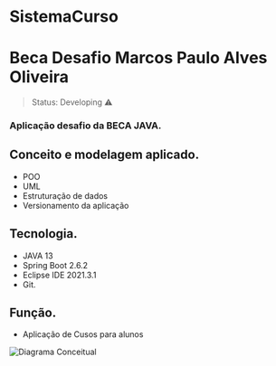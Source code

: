 # SistemaCurso

# Beca Desafio Marcos Paulo Alves Oliveira

> Status: Developing  ⚠
 
### Aplicação  desafio da BECA JAVA.

## Conceito e modelagem aplicado.

+ POO
+ UML
+ Estruturação de dados
+ Versionamento da aplicação

## Tecnologia.

* JAVA 13
* Spring Boot 2.6.2
* Eclipse IDE 2021.3.1
* Git.


## Função.

+ Aplicação de Cusos para alunos

![Diagrama Conceitual](https://github.com/Mpaulohd/SistemaCurso/blob/desafio_01/Diagrama%20Conceitual%20Sistema%20Cursos.png)
